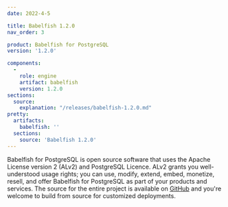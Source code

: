 ```yaml
---
date: 2022-4-5

title: Babelfish 1.2.0
nav_order: 3

product: Babelfish for PostgreSQL
version: '1.2.0'

components:
  -
    role: engine
    artifact: babelfish
    version: 1.2.0
sections:
  source:
    explanation: "/releases/babelfish-1.2.0.md"
pretty:
  artifacts:
    babelfish: ''
  sections:
    source: 'Babelfish 1.2.0'
---
```


Babelfish for PostgreSQL is open source software that uses the Apache License version 2 (ALv2) and PostgreSQL Licence. ALv2 grants you well-understood usage rights; you can use, modify, extend, embed, monetize, resell, and offer Babelfish for PostgreSQL as part of your products and services. The source for the entire project is available on [GitHub](https://github.com/babelfish-for-postgresql) and you're welcome to build from source for customized deployments. 
